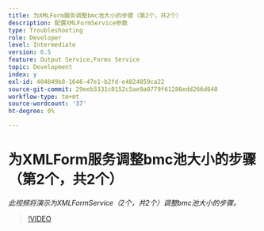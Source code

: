 ```yaml
---
title: 为XMLForm服务调整bmc池大小的步骤（第2个，共2个）
description: 配置XMLFormService参数
type: Troubleshooting
role: Developer
level: Intermediate
version: 6.5
feature: Output Service,Forms Service
topic: Development
index: y
exl-id: 404049b8-1646-47e1-b2fd-e4024859ca22
source-git-commit: 29eeb3331c0152c5ae9a0779f61286edd266d640
workflow-type: tm+mt
source-wordcount: '37'
ht-degree: 0%

---
```



# 为XMLForm服务调整bmc池大小的步骤（第2个，共2个）

*此视频将演示为XMLFormService（2个，共2个）调整bmc池大小的步骤。*

>[!VIDEO](https://video.tv.adobe.com/v/335553?quality=9&learn=on)

